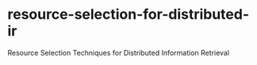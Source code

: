 # resource-selection-for-distributed-ir
Resource Selection Techniques for Distributed  Information Retrieval
